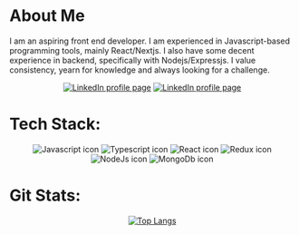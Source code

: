 # About Me
I am an aspiring front end developer. I am experienced in Javascript-based programming tools, mainly React/Nextjs. I also have some decent experience in backend, specifically with Nodejs/Expressjs. I value consistency, yearn for knowledge and always looking for a challenge.
 
<div align="center">
  
  [![LinkedIn profile page](https://img.shields.io/badge/Linkedin-blue?style=for-the-badge&logo=linkedin)](https://www.linkedin.com/in/modydz/)
  [![LinkedIn profile page](https://img.shields.io/badge/-Portfolio-lightblue?style=for-the-badge&logo=appveyor)](https://modydz-portfolio.vercel.app/)

</div>

# Tech Stack:

<div align="center">
  
  ![Javascript icon](https://img.shields.io/badge/Javascript-yellow?style=for-the-badge&logo=javascript)
  ![Typescript icon](https://img.shields.io/badge/Typescript-lightblue?style=for-the-badge&logo=typescript)
  ![React icon](https://img.shields.io/badge/React-blue?style=for-the-badge&logo=react)
  ![Redux icon](https://img.shields.io/badge/Redux-lightblue?style=for-the-badge&logo=redux)
  ![NodeJs icon](https://img.shields.io/badge/NodeJs-black?style=for-the-badge&logo=node.js)
  ![MongoDb icon](https://img.shields.io/badge/MongoDB-lightGreen?style=for-the-badge&logo=mongodb)
  
</div>

# Git Stats:

<div align="center">
  
[![Top Langs](https://github-readme-stats.vercel.app/api/top-langs/?username=anuraghazra&langs_count=3)](https://github.com/anuraghazra/github-readme-stats)
  
  </div>

<!--
**ModyDz/ModyDz** is a ✨ _special_ ✨ repository because its `README.md` (this file) appears on your GitHub profile.

Here are some ideas to get you started:

- 🔭 I’m currently working on ...
- 🌱 I’m currently learning ...
- 👯 I’m looking to collaborate on ...
- 🤔 I’m looking for help with ...
- 💬 Ask me about ...
- 📫 How to reach me: ...
- 😄 Pronouns: ...
- ⚡ Fun fact: ...
-->
